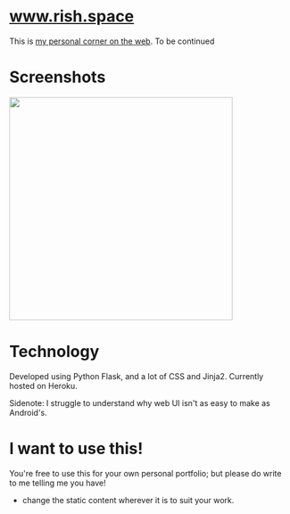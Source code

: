 # www.rish.space

This is [my personal corner on the web](). To be continued


# Screenshots
<p float="left">
  <img src="https://raw.githubusercontent.com/crearo/portfolio/master/screenshots/home.png" width="400">
</p>

# Technology

Developed using Python Flask, and a lot of CSS and Jinja2.
Currently hosted on Heroku. 

Sidenote: I struggle to understand why web UI isn't as easy to make as Android's.

# I want to use this!

You're free to use this for your own personal portfolio; but please do write to me telling me you have!
 
 - change the static content wherever it is to suit your work.
